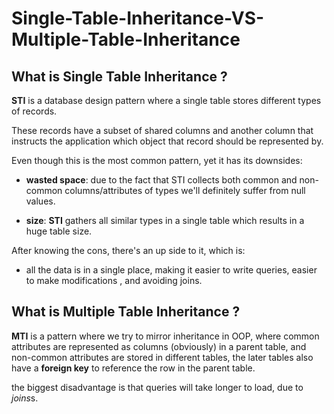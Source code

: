 # Single-Table-Inheritance-VS-Multiple-Table-Inheritance

## What is Single Table Inheritance ?

**STI** is a database design pattern where a single table stores different types of records.

These records have a subset of shared columns and another column that instructs the application which object that record should be represented by.

Even though this is the most common pattern, yet it has its downsides:

- **wasted space**: due to the fact that STI collects both common and non-common columns/attributes of types we'll definitely suffer from null values.

- **size**: **STI** gathers all similar types in a single table which results in a huge table size.

After knowing the cons, there's an up side to it, which is:

- all the data is in a single place, making it easier to write queries, easier to make modifications , and avoiding joins.

## What is Multiple Table Inheritance ?

**MTI** is a pattern where we try to mirror inheritance in OOP, where common attributes are represented as columns (obviously) in a parent table, and non-common attributes are stored in different tables, the later tables also have a **foreign key** to reference the row in the parent table.

the biggest disadvantage is that queries will take longer to load, due to *joins*s.